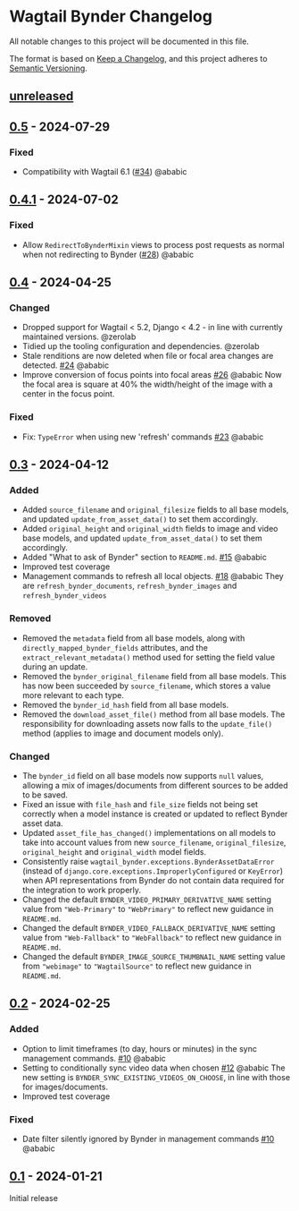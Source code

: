 # Wagtail Bynder Changelog

All notable changes to this project will be documented in this file.

The format is based on [Keep a Changelog](https://keepachangelog.com/en/1.0.0/),
and this project adheres to [Semantic Versioning](https://semver.org/spec/v2.0.0.html).

## [unreleased]

## [0.5] - 2024-07-29

### Fixed

- Compatibility with Wagtail 6.1 ([#34](https://github.com/torchbox/wagtail-bynder/pull/34)) @ababic

## [0.4.1] - 2024-07-02

### Fixed

- Allow `RedirectToBynderMixin` views to process post requests as normal when not redirecting to Bynder ([#28](https://github.com/torchbox/wagtail-bynder/pull/28)) @ababic

## [0.4] - 2024-04-25

### Changed

- Dropped support for Wagtail < 5.2, Django < 4.2 - in line with currently maintained versions. @zerolab
- Tidied up the tooling configuration and dependencies. @zerolab
- Stale renditions are now deleted when file or focal area changes are detected. [#24](https://github.com/torchbox/wagtail-bynder/pull/24) @ababic
- Improve conversion of focus points into focal areas [#26](https://github.com/torchbox/wagtail-bynder/pull/26) @ababic
  Now the focal area is square at 40% the width/height of the image with a center in the focus point.

### Fixed

- Fix: `TypeError` when using new 'refresh' commands [#23](https://github.com/torchbox/wagtail-bynder/pull/23) @ababic

## [0.3] - 2024-04-12

### Added

- Added `source_filename` and `original_filesize` fields to all base models, and updated `update_from_asset_data()` to set them accordingly.
- Added `original_height` and `original_width` fields to image and video base models, and updated `update_from_asset_data()` to set them accordingly.
- Added "What to ask of Bynder" section to `README.md`. [#15](https://github.com/torchbox/wagtail-bynder/pull/15) @ababic
- Improved test coverage
- Management commands to refresh all local objects. [#18](https://github.com/torchbox/wagtail-bynder/pull/18) @ababic
  They are `refresh_bynder_documents`, `refresh_bynder_images` and `refresh_bynder_videos`

### Removed

- Removed the `metadata` field from all base models, along with `directly_mapped_bynder_fields` attributes, and the `extract_relevant_metadata()` method used for setting the field value during an update.
- Removed the `bynder_original_filename` field from all base models. This has now been succeeded by `source_filename`, which stores a value more relevant to each type.
- Removed the `bynder_id_hash` field from all base models.
- Removed the `download_asset_file()` method from all base models. The responsibility for downloading assets now falls to the `update_file()` method (applies to image and document models only).

### Changed

- The `bynder_id` field on all base models now supports `null` values, allowing a mix of images/documents from different sources to be added to be saved.
- Fixed an issue with `file_hash` and `file_size` fields not being set correctly when a model instance is created or updated to reflect Bynder asset data.
- Updated `asset_file_has_changed()` implementations on all models to take into account values from new `source_filename`, `original_filesize`, `original_height` and `original_width` model fields.
- Consistently raise `wagtail_bynder.exceptions.BynderAssetDataError` (instead of `django.core.exceptions.ImproperlyConfigured` or `KeyError`) when API representations from Bynder do not contain data required for the integration to work properly.
- Changed the default `BYNDER_VIDEO_PRIMARY_DERIVATIVE_NAME` setting value from `"Web-Primary"` to `"WebPrimary"` to reflect new guidance in `README.md`.
- Changed the default `BYNDER_VIDEO_FALLBACK_DERIVATIVE_NAME` setting value from `"Web-Fallback"` to `"WebFallback"` to reflect new guidance in `README.md`.
- Changed the default `BYNDER_IMAGE_SOURCE_THUMBNAIL_NAME` setting value from `"webimage"` to `"WagtailSource"` to reflect new guidance in `README.md`.

## [0.2] - 2024-02-25

### Added

- Option to limit timeframes (to day, hours or minutes) in the sync management commands. [#10](https://github.com/torchbox/wagtail-bynder/pull/10) @ababic
- Setting to conditionally sync video data when chosen [#12](https://github.com/torchbox/wagtail-bynder/pull/12) @ababic
  The new setting is `BYNDER_SYNC_EXISTING_VIDEOS_ON_CHOOSE`, in line with those for images/documents.
- Improved test coverage

### Fixed

- Date filter silently ignored by Bynder in management commands [#10](https://github.com/torchbox/wagtail-bynder/pull/10) @ababic

## [0.1] - 2024-01-21

Initial release

[unreleased]: https://github.com/torchbox/wagtail-bynder/compare/v0.5...HEAD
[0.5]: https://github.com/torchbox/wagtail-bynder/compare/v.0.4...v0.5
[0.4.1]: https://github.com/torchbox/wagtail-bynder/compare/v.0.4...v0.4.1
[0.4]: https://github.com/torchbox/wagtail-bynder/compare/v.0.3...v0.4
[0.3]: https://github.com/torchbox/wagtail-bynder/compare/v.0.2...v0.3
[0.2]: https://github.com/torchbox/wagtail-bynder/compare/v.0.1...v0.2
[0.1]: https://github.com/torchbox/wagtail-bynder/compare/769e7b...v0.1
